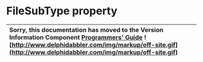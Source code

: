 <a href='Hidden comment: 
$Rev$
$Date$
'></a>

# FileSubType property #

| Sorry, this documentation has moved to the Version Information Component **[Programmers' Guide](http://wiki.delphidabbler.com/index.php/Docs/TPJVersionInfoFileSubType)** ![http://www.delphidabbler.com/img/markup/off-site.gif](http://www.delphidabbler.com/img/markup/off-site.gif) |
|:----------------------------------------------------------------------------------------------------------------------------------------------------------------------------------------------------------------------------------------------------------------------------------------|